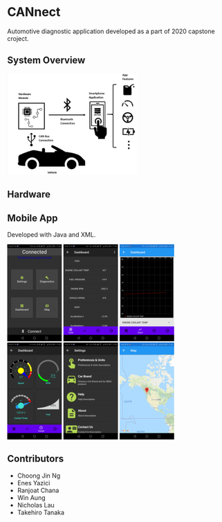 # CANnect

Automotive diagnostic application developed as a part of 2020 capstone croject.

## System Overview
<img src="./img/system_overview.png"  style="width:300px">

## Hardware

## Mobile App

Developed with Java and XML.

<div class="row">
  <div class="column">
    <img src="./img/mainmenu.jpg" style="width:25%">
    <img src="./img/dashboard_table.jpg" style="width:25%">
    <img src="./img/dashboard_chart.jpg" style="width:25%">
  </div>
  <div class="column">
    <img src="./img/dashboard_meter.jpg" style="width:25%">
    <img src="./img/settings_menu.jpg" style="width:25%">
    <img src="./img/map.jpg" style="width:25%">
  </div>
</div>

## Contributors

- Choong Jin Ng
- Enes Yazici
- Ranjoat Chana
- Win Aung
- Nicholas Lau
- Takehiro Tanaka

